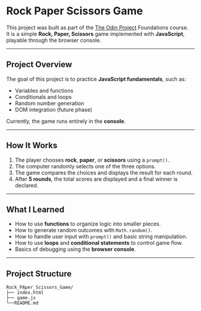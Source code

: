 # Rock Paper Scissors Game  

This project was built as part of the [The Odin Project](https://www.theodinproject.com/lessons/foundations-rock-paper-scissors) Foundations course.  
It is a simple **Rock, Paper, Scissors** game implemented with **JavaScript**, playable through the browser console.

---

## Project Overview  

The goal of this project is to practice **JavaScript fundamentals**, such as:
- Variables and functions
- Conditionals and loops
- Random number generation
- DOM integration (future phase)

Currently, the game runs entirely in the **console**.

---

## How It Works  

1. The player chooses **rock**, **paper**, or **scissors** using a `prompt()`.  
2. The computer randomly selects one of the three options.  
3. The game compares the choices and displays the result for each round.  
4. After **5 rounds**, the total scores are displayed and a final winner is declared.

---

## What I Learned  

- How to use **functions** to organize logic into smaller pieces.  
- How to generate random outcomes with `Math.random()`.  
- How to handle user input with `prompt()` and basic string manipulation.  
- How to use **loops** and **conditional statements** to control game flow.  
- Basics of debugging using the **browser console**.

---

## Project Structure  

<pre><code>Rock_PAper_Scissors_Game/ 
├── index.html 
├── game.js 
└──README.md<code><pre>

